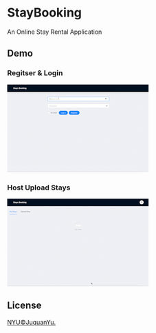 # StayBooking
An Online Stay Rental Application

## Demo
### Regitser & Login
![](https://github.com/JuquanYu/StayBooking/blob/master/img/staybooking_register_login_AdobeExpress.gif)

### Host Upload Stays
![](https://github.com/JuquanYu/StayBooking/blob/master/img/staybooking_uploadStay_AdobeExpress.gif)

## License
[NYU©JuquanYu.](../LICENSE)
